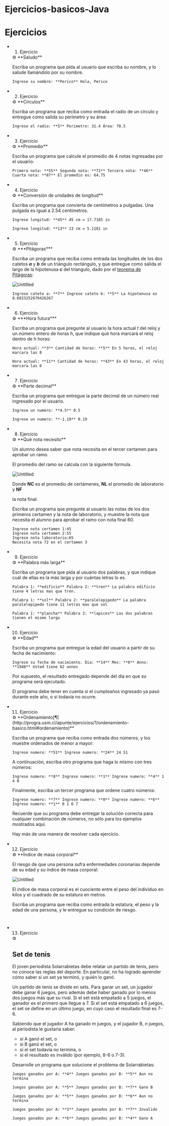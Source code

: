 # Ejercicios-basicos-Java
# Ejercicios

- 1.  Ejercicio
    
    <aside>
    ⚙ **Saludo**
    
    Escriba un programa que pida al usuario que escriba su nombre, y lo salude llamándolo por su nombre.
    
    `Ingrese su nombre: **Perico**
    Hola, Perico`
    
    </aside>
    
- 2.  Ejercicio
    
    <aside>
    ⚙ **Círculos**
    
    Escriba un programa que reciba como entrada el radio de un círculo y entregue como salida su perímetro y su área:
    
    `Ingrese el radio: **5**
    Perimetro: 31.4
    Área: 78.5`
    
    </aside>
    
- 3.  Ejercicio
    
    <aside>
    ⚙ **Promedio**
    
    Escriba un programa que calcule el promedio de 4 notas ingresadas por el usuario:
    
    `Primera nota: **55**
    Segunda nota: **71**
    Tercera nota: **46**
    Cuarta nota: **87**
    El promedio es: 64.75`
    
    </aside>
    
- 4.  Ejercicio
    
    <aside>
    ⚙ **Conversión de unidades de longitud**
    
    Escriba un programa que convierta de centímetros a pulgadas. Una pulgada es igual a 2.54 centímetros.
    
    `Ingrese longitud: **45**
    45 cm = 17.7165 in`
    
    `Ingrese longitud: **13**
    13 cm = 5.1181 in`
    
    </aside>
    
- 5.  Ejercicio
    
    <aside>
    ⚙ ***Pitágoras***
    
    Escriba un programa que reciba como entrada las longitudes de los dos catetos ***a*** y ***b*** de un triángulo rectángulo, y que entregue como salida el largo de la hipotenusa ***c*** del triangulo, dado por el [teorema de Pitágoras](http://es.wikipedia.org/wiki/Teorema_de_Pit%C3%A1goras): 
    
    ![Untitled](https://prod-files-secure.s3.us-west-2.amazonaws.com/03aeed31-03e2-46c3-8299-4087fcd648e4/6b312c92-3c1b-4a44-bff9-4f63b3a88c25/Untitled.png)
    
    `Ingrese cateto a: **7**
    Ingrese cateto b: **5**
    La hipotenusa es 8.6023252670426267`
    
    </aside>
    
- 6.  Ejercicio
    
    <aside>
    ⚙ ***Hora futura***
    
    Escriba un programa que pregunte al usuario la hora actual *t* del reloj y un número entero de horas *h*, que indique qué hora marcará el reloj dentro de *h* horas:
    
    `Hora actual: **3**
    Cantidad de horas: **5**
    En 5 horas, el reloj marcara las 8`
    
    `Hora actual: **11**
    Cantidad de horas: **43**
    En 43 horas, el reloj marcara las 6`
    
    </aside>
    
- 7.  Ejercicio
    
    <aside>
    ⚙ **Parte decimal**
    
    Escriba un programa que entregue la parte decimal de un número real ingresado por el usuario.
    
    `Ingrese un numero: **4.5**
    0.5`
    
    `Ingrese un numero: **-1.19**
    0.19`
    
    </aside>
    
- 8.  Ejercicio
    
    <aside>
    ⚙ **Qué nota necesito**
    
    Un alumno desea saber que nota necesita en el tercer certamen para aprobar un ramo.
    
    El promedio del ramo se calcula con la siguiente formula.
    
    ![Untitled](https://prod-files-secure.s3.us-west-2.amazonaws.com/03aeed31-03e2-46c3-8299-4087fcd648e4/e5a2e12b-0d1c-4bf8-8940-f3e6d3d99c28/Untitled.png)
    
    Donde **NC** es el promedio de certámenes, **NL** el promedio de laboratorio y **NF**
    
    la nota final.
    
    Escriba un programa que pregunte al usuario las notas de los dos primeros certamen y la nota de laboratorio, y muestre la nota que necesita el alumno para aprobar el ramo con nota final 60.
    
    ```
    Ingrese nota certamen 1:45
    Ingrese nota certamen 2:55
    Ingrese nota laboratorio:65
    Necesita nota 72 en el certamen 3
    ```
    
    </aside>
    
- 9.  Ejercicio
    
    <aside>
    ⚙ **Palabra más larga**
    
    Escriba un programa que pida al usuario dos palabras, y que indique cuál de ellas es la más larga y por cuántas letras lo es.
    
    `Palabra 1: **edificio**
    Palabra 2: **tren**
    La palabra edificio tiene 4 letras mas que tren.`
    
    `Palabra 1: **sol**
    Palabra 2: **paralelepipedo**
    La palabra paralelepipedo tiene 11 letras mas que sol`
    
    `Palabra 1: **plancha**
    Palabra 2: **lapices**
    Las dos palabras tienen el mismo largo`
    
    </aside>
    
- 10.  Ejercicio
    
    <aside>
    ⚙ **Edad**
    
    Escriba un programa que entregue la edad del usuario a partir de su fecha de nacimiento:
    
    `Ingrese su fecha de nacimiento.
    Dia: **14**
    Mes: **6**
    Anno: **1948**
    Usted tiene 62 annos`
    
    Por supuesto, el resultado entregado depende del día en que su programa será ejecutado.
    
    El programa debe tener en cuenta si el cumpleaños ingresado ya pasó durante este año, o si todavía no ocurre.
    
    </aside>
    
- 11.  Ejercicio
    
    <aside>
    ⚙ **Ordenamiento[¶](http://progra.usm.cl/apunte/ejercicios/1/ordenamiento-basico.html#ordenamiento)**
    
    Escriba un programa que reciba como entrada dos números, y los muestre ordenados de menor a mayor:
    
    `Ingrese numero: **51**
    Ingrese numero: **24**
    24 51`
    
    A continuación, escriba otro programa que haga lo mismo con tres números:
    
    `Ingrese numero: **8**
    Ingrese numero: **1**
    Ingrese numero: **4**
    1 4 8`
    
    Finalmente, escriba un tercer programa que ordene cuatro números:
    
    `Ingrese numero: **7**
    Ingrese numero: **0**
    Ingrese numero: **6**
    Ingrese numero: **1**
    0 1 6 7`
    
    Recuerde que su programa debe entregar la solución correcta para cualquier combinación de números, no sólo para los ejemplos mostrados aquí.
    
    Hay más de una manera de resolver cada ejercicio.
    
    </aside>
    
- 12.  Ejercicio
    
    <aside>
    ⚙ **Índice de masa corporal**
    
    El riesgo de que una persona sufra enfermedades coronarias depende de su edad y su índice de masa corporal:
    
    ![Untitled](https://prod-files-secure.s3.us-west-2.amazonaws.com/03aeed31-03e2-46c3-8299-4087fcd648e4/f31d445f-20e1-46e7-9fd8-33970c229764/Untitled.png)
    
    El índice de masa corporal es el cuociente entre el peso del individuo en kilos y el cuadrado de su estatura en metros.
    
    Escriba un programa que reciba como entrada la estatura, el peso y la edad de una persona, y le entregue su condición de riesgo.
    
    </aside>
    
    # 
    
- 13. Ejercicio
    
    <aside>
    ⚙
    
    # Set de tenis
    
    El joven periodista Solarrabietas debe relatar un partido de tenis, pero no conoce las reglas del deporte. En particular, no ha logrado aprender cómo saber si un set ya terminó, y quién lo ganó.
    
    Un partido de tenis se divide en sets. Para ganar un set, un jugador debe ganar 6 juegos, pero además debe haber ganado por lo menos dos juegos más que su rival. Si el set está empatado a 5 juegos, el ganador es el primero que llegue a 7. Si el set está empatado a 6 juegos, el set se define en un último juego, en cuyo caso el resultado final es 7-6.
    
    Sabiendo que el jugador A ha ganado *m* juegos, y el jugador B, *n* juegos, al periodista le gustaría saber:
    
    - si A ganó el set, o
    - si B ganó el set, o
    - si el set todavía no termina, o
    - si el resultado es inválido (por ejemplo, 8-6 o 7-3).
    
    Desarrolle un programa que solucione el problema de Solarrabietas:
    
    `Juegos ganados por A: **4**
    Juegos ganados por B: **5**
    Aun no termina`
    
    `Juegos ganados por A: **5**
    Juegos ganados por B: **7**
    Gano B`
    
    `Juegos ganados por A: **5**
    Juegos ganados por B: **6**
    Aun no termina`
    
    `Juegos ganados por A: **3**
    Juegos ganados por B: **7**
    Invalido`
    
    `Juegos ganados por A: **6**
    Juegos ganados por B: **4**
    Gano A`
    
    </aside>
